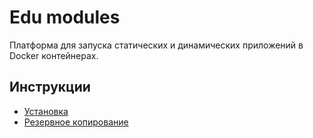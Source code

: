 # Edu modules

Платформа для запуска статических и динамических приложений в Docker контейнерах.

## Инструкции
* [Установка](docs/instalation.md)
* [Резервное копирование](docs/backup.md)
